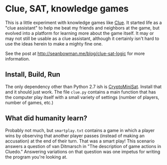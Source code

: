 # Clue, SAT, knowledge games

This is a little experiment with knowledge games like
[Clue](https://en.wikipedia.org/wiki/Cluedo). It started life as a "clue
assistant" to help me beat my friends and neighbors at the game, but evolved
into a platform for learning more about the game itself. It may or may not still
be usable as a clue assistant, although it certainly isn't hard to use the ideas
herein to make a mighty fine one.

See the post at http://seanbowman.me/blog/clue-sat-logic for more information.

## Install, Build, Run

The only dependency other than Python 2.7 ish is
[CryptoMiniSat](https://github.com/msoos/cryptominisat). Install that and it
should just work. The file `clue.py` contains a main function that has the
computer play itself with a small variety of settings (number of players, number
of games, etc.)

## What did humanity learn?

Probably not much, but `smartplay.txt` contains a game in which a player wins by
observing that another player passes (instead of making an accusation) at the
end of their turn. That was a smart play! This scenario answers a question of
van Ditmarsch in "The description of game actions in Cluedo." Answering
variations on that question was one impetus for writing the program you're
looking at.
